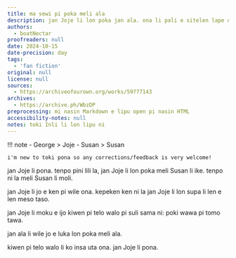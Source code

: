 ```yaml
---
title: ma sewi pi poka meli ala
description: jan Joje li lon poka jan ala. ona li pali e sitelen lape ona.
authors:
  - boatNectar
proofreaders: null
date: 2024-10-15
date-precision: day
tags:
  - 'fan fiction'
original: null
license: null
sources:
  - https://archiveofourown.org/works/59777143
archives:
  - https://archive.ph/WbzDP
preprocessing: mi nasin Markdown e lipu open pi nasin HTML
accessibility-notes: null
notes: toki Inli li lon lipu ni
---
```


!!! note
    - George > Joje
    - Susan > Susan

    i'm new to toki pona so any corrections/feedback is very welcome!


jan Joje li pona. tenpo pini lili la, jan Joje li lon poka meli Susan li ike. tenpo ni la meli Susan li moli.

jan Joje li jo e ken pi wile ona. kepeken ken ni la jan Joje li lon supa li len e len meso taso.

jan Joje li moku e ijo kiwen pi telo walo pi suli sama ni: poki wawa pi tomo tawa.

jan ala li wile jo e luka lon poka meli ala.

kiwen pi telo walo li ko insa uta ona. jan Joje li pona.
